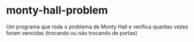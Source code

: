 # monty-hall-problem
Um programa que roda o problema de Monty Hall e verifica quantas vezes foram vencidas (trocando ou não trocando de portas)
